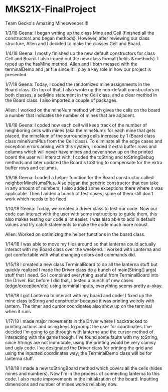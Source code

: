 # MKS21X-FinalProject
Team Gecko's Amazing Minesweeper !!!

1/3/18
Geena: I began writing up the class Mine and Cell (finished all the constructors and began methods). However, after reviewing our class structure, Allen and I decided to make the classes Cell and Board.

1/4/18
Geena: I mostly finished up the new default constructors for class Cell and Board. I also ironed out the new class format (fields & methods). I typed up the hasMine method. Allen and I both messed with the terminalDemo and jar file since it'll play a key role in how our project is presented.

1/7/18
Geena: Today, I coded the randomized mine assignments in the Board class. On top of that, I also wrote up the non-default constructors in both classes, a setMine statement in the Cell class, and a clear method in the Board class. I also imported a couple of packages.

Allen: I worked on the mineNum method which gives the cells on the board a number that indicates the number of mines that are adjacent.

1/8/18
Geena: I coded how each cell will keep track of the number of neighboring cells with mines (aka the mineNum): for each mine that gets placed, the mineNum of the surrounding cells increase by 1 (Board class class mineNumPlus from the Cell class). To eliminate all the edge cases and exception errors arising with this system, I coded 2 extra buffer rows and columns which will never have mines and never show up on the printed board the user will interact with. I coded the toString and toStringDebug methods and later updated the Board's toString to compensate for the extra buffer rows and columns.

1/9/18
Geena: I coded a helper function for the Board constructor called neighborMineNumsPlus. Also began the generic constructor that can take in any amount of numbers, I also added some exceptions there where it was applicable. Then I added a bunch of test cases, some of them still don't work which needs to be fixed.

1/10/18
Geena: Today, we created a driver class to test our code. Now our code can interact with the user with some instructions to guide them, this also makes testing our code a lot easier. I was also able to add in default values and try catch statements to make the code much more robust.

Allen: Worked on optimizing the helper functions in the board class.

1/14/18
I was able to move my files around so that lanterna could actually interact with my Board class over the weekend. I worked with Lanterna and got comfortable with what changing colors and commands did.

1/15/18
I created a new class TerminalBoard to do all the lanterna stuff but quickly realized I made the Driver class do a bunch of main(String[] args) stuff that I need. So I combined everything useful from TerminalBoard into the Driver. But before I did that, I tested a bunch of new cases (edge/exception/etc) using terminal inputs, everything seems pretty a-okay.

1/16/18
I got Lanterna to interact with my board and code! I fixed up the mine class toString and constructor because it was printing weirdly with lantern. The timer and cursor coordinates also show up on the terminal when it runs.

1/17/18
I made major movements in the Driver where I backtracked to printing actions and using keys to prompt the user for coordinates. I've decided I'm going to go through with lanterna and the cursor method of interacting with the game though. I've found some faults with my toString, since Strings are not immutable, using the printing would be very clumsy and ugly code. I've designated the Driver class for printing the grid and using the inputted coordinates way; the TerminalDemo class will be for lanterna stuff.


1/18/18
 I made a new toStringBoard method which covers all the cells (hides mines and numbers). Now I'm in the process of connecting lanterna to this code. I also made improvements in the initialization of the board. Inputting dimensions and number of mines works reliabley now. 
